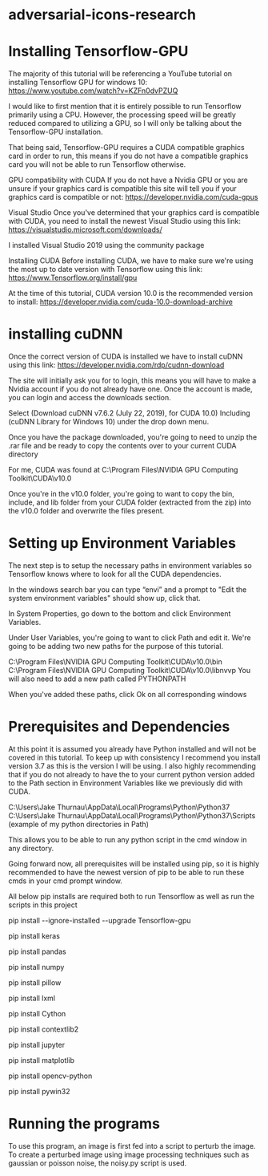 # adversarial-icons-research

# Installing Tensorflow-GPU

The majority of this tutorial will be referencing a YouTube tutorial on installing Tensorflow GPU for windows 10: https://www.youtube.com/watch?v=KZFn0dvPZUQ

I would like to first mention that it is entirely possible to run Tensorflow primarily using a CPU. However, the processing speed will be greatly reduced compared to utilizing a GPU, so I will only be talking about the Tensorflow-GPU installation.

That being said, Tensorflow-GPU requires a CUDA compatible graphics card in order to run, this means if you do not have a compatible graphics card you will not be able to run Tensorflow otherwise.

GPU compatibility with CUDA
If you do not have a Nvidia GPU or you are unsure if your graphics card is compatible this site will tell you if your graphics card is compatible or not: https://developer.nvidia.com/cuda-gpus

Visual Studio
Once you've determined that your graphics card is compatible with CUDA, you need to install the newest Visual Studio using this link: https://visualstudio.microsoft.com/downloads/

I installed Visual Studio 2019 using the community package

Installing CUDA
Before installing CUDA, we have to make sure we're using the most up to date version with Tensorflow using this link: https://www.Tensorflow.org/install/gpu

At the time of this tutorial, CUDA version 10.0 is the recommended version to install: https://developer.nvidia.com/cuda-10.0-download-archive

# installing cuDNN

Once the correct version of CUDA is installed we have to install cuDNN using this link: https://developer.nvidia.com/rdp/cudnn-download

The site will initially ask you for to login, this means you will have to make a Nvidia account if you do not already have one. Once the account is made, you can login and access the downloads section.

Select (Download cuDNN v7.6.2 (July 22, 2019), for CUDA 10.0) Including (cuDNN Library for Windows 10) under the drop down menu.

Once you have the package downloaded, you're going to need to unzip the .rar file and be ready to copy the contents over to your current CUDA directory

For me, CUDA was found at C:\Program Files\NVIDIA GPU Computing Toolkit\CUDA\v10.0

Once you're in the v10.0 folder, you're going to want to copy the bin, include, and lib folder from your CUDA folder (extracted from the zip) into the v10.0 folder and overwrite the files present.

# Setting up Environment Variables

The next step is to setup the necessary paths in environment variables so Tensorflow knows where to look for all the CUDA dependencies.

In the windows search bar you can type “envi” and a prompt to "Edit the system environment variables" should show up, click that.

In System Properties, go down to the bottom and click Environment Variables.

Under User Variables, you're going to want to click Path and edit it. We're going to be adding two new paths for the purpose of this tutorial.

C:\Program Files\NVIDIA GPU Computing Toolkit\CUDA\v10.0\bin
C:\Program Files\NVIDIA GPU Computing Toolkit\CUDA\v10.0\libnvvp
You will also need to add a new path called PYTHONPATH 

When you've added these paths, click Ok on all corresponding windows

# Prerequisites and Dependencies

At this point it is assumed you already have Python installed and will not be covered in this tutorial. To keep up with consistency I recommend you install version 3.7 as this is the version I will be using. I also highly recommending that if you do not already to have the to your current python version added to the Path section in Environment Variables like we previously did with CUDA.

C:\Users\Jake Thurnau\AppData\Local\Programs\Python\Python37
C:\Users\Jake Thurnau\AppData\Local\Programs\Python\Python37\Scripts
(example of my python directories in Path)

This allows you to be able to run any python script in the cmd window in any directory.

Going forward now, all prerequisites will be installed using pip, so it is highly recommended to have the newest version of pip to be able to run these cmds in your cmd prompt window.

All below pip installs are required both to run Tensorflow as well as run the scripts in this project

pip install --ignore-installed --upgrade Tensorflow-gpu

pip install keras

pip install pandas

pip install numpy

pip install pillow

pip install lxml

pip install Cython

pip install contextlib2

pip install jupyter

pip install matplotlib

pip install opencv-python

pip install pywin32


# Running the programs

To use this program, an image is first fed into a script to perturb the image. To create a perturbed image using image processing techniques such as gaussian or poisson noise, the noisy.py script is used. 
